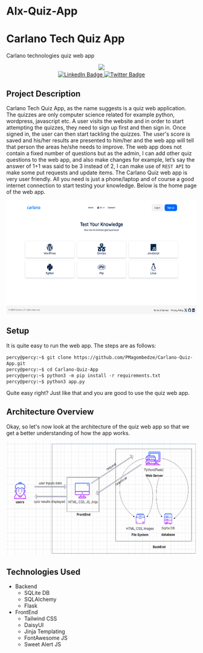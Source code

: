 # Alx-Quiz-App
# Carlano Tech Quiz App

Carlano technologies quiz web app
<div id="header" align="center">
  <img src="https://media.giphy.com/media/M9gbBd9nbDrOTu1Mqx/giphy.gif" width="100"/>
</div>

<div id="badges" align=center>
  <a href="https://www.linkedin.com/in/percy-magombedze-ab0979268/">
    <img src="https://img.shields.io/badge/LinkedIn-blue?style=for-the-badge&logo=linkedin&logoColor=white" alt="LinkedIn Badge"/>
  </a>
  <a href="https://twitter.com/P_Magombedze">
    <img src="https://img.shields.io/badge/Twitter-blue?style=for-the-badge&logo=twitter&logoColor=white" alt="Twitter Badge"/>
  </a>
</div>

## Project Description
Carlano Tech Quiz App, as the name suggests is a quiz web application. The quizzes are only computer science related for example python, wordpress, javascript etc. A user visits the website and in order to start attempting the quizzes, they need to sign up first and then sign in. Once signed in, the user can then start tackling the quizzes. The user's score is saved and his/her results are presented to him/her and the web app will tell that person the areas he/she needs to improve. The web app does not contain a fixed number of questions but as the admin, I can add other quiz questions to the web app, and also make changes for example, let’s say the answer of 1+1 was said to be 3 instead of 2, I can make use of `REST API` to make some put requests and update items. The Carlano Quiz web app is very user friendly. All you need is just a phone/laptop and of course a good internet connection to start testing your knowledge. Below is the home page of the web app.


<div align="center">
  <img src="website/static/img/project.png" width="600" height="300"/>
</div>

## Setup

It is quite easy to run the web app. The steps are as follows:
```
percy@percy:~$ git clone https://github.com/PMagombedze/Carlano-Quiz-App.git
percy@percy:~$ cd Carlano-Quiz-App
percy@percy:~$ python3 -m pip install -r requirements.txt
percy@percy:~$ python3 app.py
```

Quite easy right? Just like that and you are good to use the quiz web app.

## Architecture Overview
Okay, so let's now look at the architecture of the quiz web app so that we get a better understanding of how the app works.

<div align="center">
  <img src="website/static/img/overview.png" width="600" height="300"/>
</div>




## Technologies Used

* Backend
    * SQLite DB
    * SQLAlchemy
    * Flask
* FrontEnd
    * Tailwind CSS
    * DaisyUI
    * Jinja Templating
    * FontAwesome JS
    * Sweet Alert JS
 